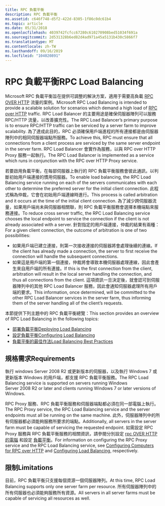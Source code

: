 ```yaml
---
title: RPC 負載平衡
description: RPC 負載平衡
ms.assetid: c646f748-d5f2-422d-8305-1f86c0dc61b4
ms.topic: article
ms.date: 05/31/2018
ms.openlocfilehash: 4039742fcfcc67280c610270908bed51034f691a
ms.sourcegitcommit: 2d531328b6ed82d4ad971a45a5131b430c5866f7
ms.translationtype: MT
ms.contentlocale: zh-TW
ms.lasthandoff: 09/16/2019
ms.locfileid: "104020891"
---
```

# <a name="rpc-load-balancing"></a><span data-ttu-id="338c0-103">RPC 負載平衡</span><span class="sxs-lookup"><span data-stu-id="338c0-103">RPC Load Balancing</span></span>

<span data-ttu-id="338c0-104">Microsoft RPC 負載平衡旨在提供可調整的解決方案，適用于需要高負載 [RPC OVER HTTP](remote-procedure-calls-using-rpc-over-http.md) 流量的案例。</span><span class="sxs-lookup"><span data-stu-id="338c0-104">Microsoft RPC Load Balancing is intended to provide a scalable solution for scenarios which demand a high load of [RPC over HTTP](remote-procedure-calls-using-rpc-over-http.md) traffic.</span></span> <span data-ttu-id="338c0-105">RPC Load Balancer 的主要用途是確保伺服器陣列可以服務 RPC/HTTP 流量，以改善擴充性。</span><span class="sxs-lookup"><span data-stu-id="338c0-105">The RPC Load Balancer’s primary purpose is to ensure RPC/HTTP traffic can be serviced by a server farm to improve scalability.</span></span> <span data-ttu-id="338c0-106">為了達成此目的，RPC 必須確保用戶端進程的所有連接都是由伺服器陣列中的相同伺服器端點所服務。</span><span class="sxs-lookup"><span data-stu-id="338c0-106">To achieve this, RPC must ensure that all connections from a client process are serviced by the same server endpoint in the server farm.</span></span> <span data-ttu-id="338c0-107">RPC Load Balancer 會實作為服務，以與 RPC over HTTP Proxy 服務一起執行。</span><span class="sxs-lookup"><span data-stu-id="338c0-107">The RPC Load Balancer is implemented as a service which runs in conjunction with the RPC over HTTP Proxy service.</span></span>

<span data-ttu-id="338c0-108">若要啟用負載平衡，在每部伺服器上執行的 RPC 負載平衡服務會彼此通訊，以判斷初始用戶端連接的慣用伺服器。</span><span class="sxs-lookup"><span data-stu-id="338c0-108">To enable load balancing, the RPC Load Balancing service running on each of the servers communicates with each other to determine the preferred server for the initial client connection.</span></span> <span data-ttu-id="338c0-109">此程式稱為仲裁，它會在初始用戶端連線時進行。</span><span class="sxs-lookup"><span data-stu-id="338c0-109">This process is called arbitration and it occurs at the time of the initial client connection.</span></span> <span data-ttu-id="338c0-110">為了減少跨伺服器流量，如果用戶端尚未與伺服器相關聯，則 RPC 負載平衡服務會選擇本機端點來服務連接。</span><span class="sxs-lookup"><span data-stu-id="338c0-110">To reduce cross server traffic, the RPC Load Balancing service chooses the local endpoint to service the connection if the client is not already associated with a server.</span></span> <span data-ttu-id="338c0-111">針對指定的用戶端連接，仲裁的結果有兩種：</span><span class="sxs-lookup"><span data-stu-id="338c0-111">For a given client connection, the outcome of arbitration is one of two possibilities:</span></span>

-   <span data-ttu-id="338c0-112">如果用戶端已建立連接，則第一次接收連接的伺服器將會處理後續的連線。</span><span class="sxs-lookup"><span data-stu-id="338c0-112">If the client has already made a connection, the server to first receive the connection will handle the subsequent connections.</span></span>
-   <span data-ttu-id="338c0-113">如果這是用戶端的第一個連接，仲裁將會導致本機伺服器處理連線，因此會產生來自用戶端的所有連接。</span><span class="sxs-lookup"><span data-stu-id="338c0-113">If this is the first connection from the client, arbitration will result in the local server handling the connection, and thus all connections from the client.</span></span> <span data-ttu-id="338c0-114">這項資訊一旦決定後，就會認可到伺服器陣列中的其他 RPC Load Balancer 服務，因此會通知伺服器處理所有用戶端的要求。</span><span class="sxs-lookup"><span data-stu-id="338c0-114">This information, once determined, will be committed to the other RPC Load Balancer services in the server farm, thus informing them of the server handling all of the client’s requests.</span></span>

<span data-ttu-id="338c0-115">本節提供下列主題中的 RPC 負載平衡總覽：</span><span class="sxs-lookup"><span data-stu-id="338c0-115">This section provides an overview of RPC Load Balancing in the following topics:</span></span>

-   [<span data-ttu-id="338c0-116">部署負載平衡</span><span class="sxs-lookup"><span data-stu-id="338c0-116">Deploying Load Balancing</span></span>](deploying-load-balancing.md)
-   [<span data-ttu-id="338c0-117">設定負載平衡</span><span class="sxs-lookup"><span data-stu-id="338c0-117">Configuring Load Balancing</span></span>](configuring-load-balancing.md)
-   [<span data-ttu-id="338c0-118">負載平衡的最佳作法</span><span class="sxs-lookup"><span data-stu-id="338c0-118">Load Balancing Best Practices</span></span>](load-balancing-best-practices.md)

## <a name="requirements"></a><span data-ttu-id="338c0-119">規格需求</span><span class="sxs-lookup"><span data-stu-id="338c0-119">Requirements</span></span>

<span data-ttu-id="338c0-120">執行 windows Server 2008 R2 或更新版本的伺服器，以及執行 Windows 7 或更新版本 Windows 的用戶端，都支援 RPC 負載平衡服務。</span><span class="sxs-lookup"><span data-stu-id="338c0-120">The RPC Load Balancing service is supported on servers running Windows Server 2008 R2 or later and clients running Windows 7 or later versions of Windows.</span></span>

<span data-ttu-id="338c0-121">RPC Proxy 服務、RPC 負載平衡服務和伺服器端點都必須在同一部電腦上執行。</span><span class="sxs-lookup"><span data-stu-id="338c0-121">The RPC Proxy service, the RPC Load Balancing service and the server endpoints must all be running on the same machine.</span></span> <span data-ttu-id="338c0-122">此外，伺服器陣列中的所有伺服器都必須能夠服務所要求的端點。</span><span class="sxs-lookup"><span data-stu-id="338c0-122">Additionally, all servers in the server farm must be capable of servicing the requested endpoint.</span></span> <span data-ttu-id="338c0-123">如需設定 RPC Proxy 服務與 RPC 負載平衡服務的相關資訊，請參閱分別設定 [rpc OVER HTTP 的電腦](configuring-computers-for-rpc-over-http.md) 和設定 [負載平衡](configuring-load-balancing.md)。</span><span class="sxs-lookup"><span data-stu-id="338c0-123">For information on configuring the RPC Proxy service and the RPC Load Balancing service, see [Configuring Computers for RPC over HTTP](configuring-computers-for-rpc-over-http.md) and [Configuring Load Balancing](configuring-load-balancing.md), respectively.</span></span>

## <a name="limitations"></a><span data-ttu-id="338c0-124">限制</span><span class="sxs-lookup"><span data-stu-id="338c0-124">Limitations</span></span>

<span data-ttu-id="338c0-125">目前，RPC 負載平衡只支援每個資源一個伺服器陣列。</span><span class="sxs-lookup"><span data-stu-id="338c0-125">At this time, RPC Load Balancing supports only one server farm per resource.</span></span> <span data-ttu-id="338c0-126">所有伺服器陣列中的所有伺服器也必須能夠服務所有資源。</span><span class="sxs-lookup"><span data-stu-id="338c0-126">All servers in all server farms must be capable of servicing all resources as well.</span></span>

 

 




